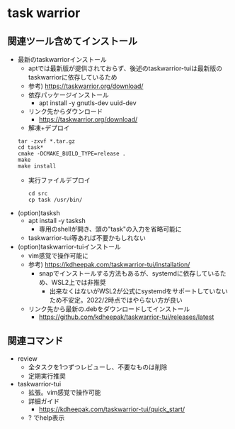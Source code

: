 # task warrior

## 関連ツール含めてインストール

* 最新のtaskwarriorインストール
  * aptでは最新版が提供されておらず、後述のtaskwarrior-tuiは最新版のtaskwarriorに依存しているため
  * 参考) https://taskwarrior.org/download/
  * 依存パッケージインストール
    * apt install -y gnutls-dev uuid-dev
  * リンク先からダウンロード
    * https://taskwarrior.org/download/
  * 解凍+デプロイ
  ```
  tar -zxvf *.tar.gz
  cd task*
  cmake -DCMAKE_BUILD_TYPE=release .
  make
  make install
  ```
  * 実行ファイルデプロイ
    ```
    cd src
    cp task /usr/bin/
    ```
* (option)tasksh
  * apt install -y tasksh
    * 専用のshellが開き、頭の"task"の入力を省略可能に
  * taskwarrior-tui等あれば不要かもしれない
* (option)taskwarrior-tuiインストール
  * vim感覚で操作可能に
  * 参考) https://kdheepak.com/taskwarrior-tui/installation/
    * snapでインストールする方法もあるが、systemdに依存しているため、WSL2上では非推奨
      * 出来なくはないがWSL2が公式にsystemdをサポートしていないため不安定。2022/2時点ではやらない方が良い
  * リンク先から最新の.debをダウンロードしてインストール
    * https://github.com/kdheepak/taskwarrior-tui/releases/latest


## 関連コマンド

* review
  * 全タスクを1つずつレビューし、不要なものは削除
  * 定期実行推奨
* taskwarrior-tui
  * 拡張。vim感覚で操作可能
  * 詳細ガイド
    * https://kdheepak.com/taskwarrior-tui/quick_start/
  * ? でhelp表示
